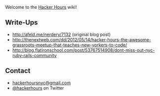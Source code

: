 Welcome to the [Hacker Hours](http://hackerhours.org/) wiki!

## Write-Ups

* http://afeld.me/nerdery/7132 (original blog post)
* http://thenextweb.com/dd/2012/05/14/hacker-hours-the-awesome-grassroots-meetup-that-teaches-new-yorkers-to-code/
* http://blog.flatironschool.com/post/53767514908/dont-miss-out-nyc-ruby-rails-community

## Contact

* hackerhoursnyc@gmail.com
* [@hackerhours](https://twitter.com/hackerhours) on Twitter